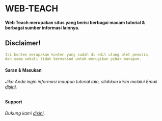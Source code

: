 # WEB-TEACH

#### Web Teach merupakan situs yang berisi berbagai macam tutorial & berbagai sumber informasi lainnya.

## Disclaimer!
```yaml
Isi konten merupakan konten yang sudah di edit ulang oleh penulis,
dan sama sekali tidak bermaksud untuk merugikan pihak manapun.
```

#### Saran & Masukan
###### Jika Anda ingin informasi maupun tutorial lain, silahkan kirim melalui Email <a href="mailto:syahru.jts@gmail.com">disini</a>.

#### Support
###### Dukung kami <a href="https://saweria.co/ipincamp">disini</a>.
